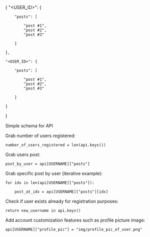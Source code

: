 {
	"<USER_ID>": {

		"posts": [

			"post #1",
			"post #2",
			"post #3"

		]

	},

	"<USER_ID>": {

		"posts": [

			"post #1",
			"post #2",
			"post #3"

		]

	}
}

Simple schema for API

Grab number of users registered: 
	
```
number_of_users_registered = len(api.keys())
```

Grab users post:
	
```
post_by_user = api[USERNAME]["posts"]
```

Grab specific post by user (iterative example):
	
```
for idx in len(api[USERNAME]["posts"]):
	
	post_at_idx = api[USERNAME]["posts"][idx]
```

Check if user exists already for registration purposes:

```
return new_username in api.keys()
```

Add account customization features such as profile picture image:

```
api[USERNAME]["profile_pic"] = "img/profile_pic_of_user.png"
```
